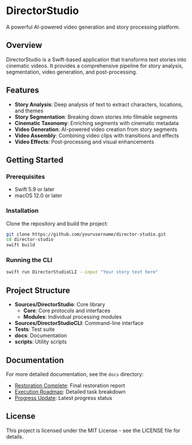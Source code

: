 # DirectorStudio

A powerful AI-powered video generation and story processing platform.

## Overview

DirectorStudio is a Swift-based application that transforms text stories into cinematic videos. It provides a comprehensive pipeline for story analysis, segmentation, video generation, and post-processing.

## Features

- **Story Analysis**: Deep analysis of text to extract characters, locations, and themes
- **Story Segmentation**: Breaking down stories into filmable segments
- **Cinematic Taxonomy**: Enriching segments with cinematic metadata
- **Video Generation**: AI-powered video creation from story segments
- **Video Assembly**: Combining video clips with transitions and effects
- **Video Effects**: Post-processing and visual enhancements

## Getting Started

### Prerequisites

- Swift 5.9 or later
- macOS 12.0 or later

### Installation

Clone the repository and build the project:

```bash
git clone https://github.com/yourusername/director-studio.git
cd director-studio
swift build
```

### Running the CLI

```bash
swift run DirectorStudioCLI --input "Your story text here"
```

## Project Structure

- **Sources/DirectorStudio**: Core library
  - **Core**: Core protocols and interfaces
  - **Modules**: Individual processing modules
- **Sources/DirectorStudioCLI**: Command-line interface
- **Tests**: Test suite
- **docs**: Documentation
- **scripts**: Utility scripts

## Documentation

For more detailed documentation, see the `docs` directory:

- [Restoration Complete](docs/RESTORATION_COMPLETE.md): Final restoration report
- [Execution Roadmap](docs/EXECUTION_ROADMAP.md): Detailed task breakdown
- [Progress Update](docs/PROGRESS_UPDATE.md): Latest progress status

## License

This project is licensed under the MIT License - see the LICENSE file for details.
